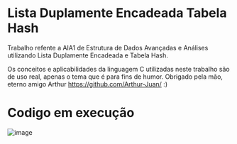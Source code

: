 # Lista Duplamente Encadeada Tabela Hash
Trabalho refente a AIA1 de Estrutura de Dados Avançadas e Análises utilizando Lista Duplamente Encadeada e Tabela Hash.

Os conceitos e aplicabilidades da linguagem C utilizadas neste trabalho são de uso real, apenas o tema que é para fins de humor.
Obrigado pela mão, eterno amigo Arthur https://github.com/Arthur-Juan/ :)

# Codigo em execução
![image](https://user-images.githubusercontent.com/73988556/118201840-d0d44680-b42e-11eb-8e50-b67518fecd99.png)
